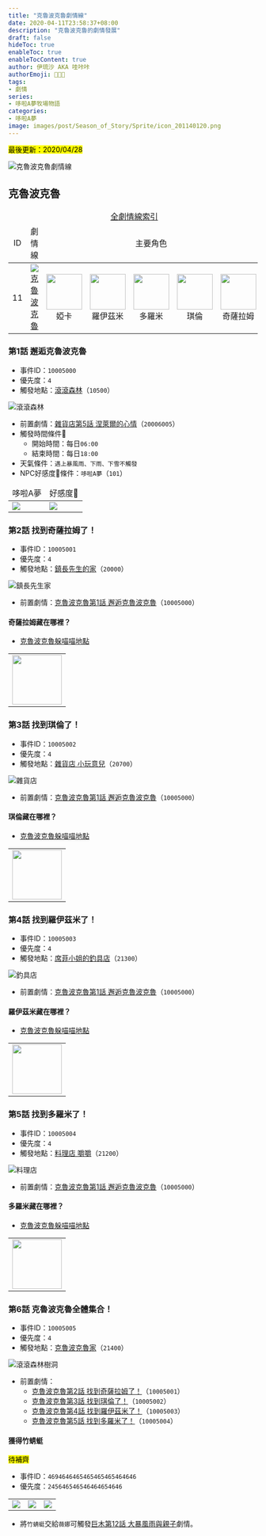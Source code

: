 ```yaml
---
title: "克魯波克魯劇情線"
date: 2020-04-11T23:58:37+08:00
description: "克魯波克魯的劇情發展"
draft: false
hideToc: true
enableToc: true
enableTocContent: true
author: 伊琉沙 AKA 哇咔咔
authorEmoji: 👩🏿‍🚀
tags: 
- 劇情
series:
- 哆啦A夢牧場物語
categories:
- 哆啦A夢
image: images/post/Season_of_Story/Sprite/icon_201140120.png
---
```

<mark>最後更新：2020/04/28</mark>

![克魯波克魯劇情線](/images/post/Season_of_Story/Texture2D/EventImage_1001.png)

## 克魯波克魯
<table>
    <thead>
        <tr>
            <td align="center" colspan="10" class="expand__content"><a href="../doraemon-story-index/#劇情線">全劇情線索引</a></td>
        </tr>
        <tr>
            <td align="center">ID</td>
            <td align="center">劇情線</td>
            <td align="center" colspan="10">主要角色</td>
        </tr>
    </thead>
    <tr>
        <td align="center" class="breadcrumb">11</td>
        <td align="center"><a href="../doraemon-story-11"><img src= "/images/post/Season_of_Story/Sprite/icon_201140120.png">克魯波克魯</a></td>
        <td align="center"><img width="72px" src= "/images/post/Season_of_Story/Sprite/icon_201041260.png">婭卡</td>
        <td align="center"><img width="72px" src= "/images/post/Season_of_Story/Sprite/icon_201041270.png">羅伊茲米</td>
        <td align="center"><img width="72px" src= "/images/post/Season_of_Story/Sprite/icon_201041280.png">多羅米</td>
        <td align="center"><img width="72px" src= "/images/post/Season_of_Story/Sprite/icon_201041290.png">琪倫</td>
        <td align="center"><img width="72px" src= "/images/post/Season_of_Story/Sprite/icon_201041300.png">奇薩拉姆</td>
    </tr>
</table>

### 第1話 邂逅克魯波克魯
+ 事件ID：`10005000`
+ 優先度：`4`
+ 觸發地點：[滾滾森林](../doraemon-story-map-10500-rolin-forest)（`10500`）

![滾滾森林](/images/post/Season_of_Story/Map/10500.png)
+ 前置劇情：[雜貨店第5話 涅萊爾的心情](#第5話-涅萊爾的心情)（`20006005`）
+ 觸發時間條件📆
    + 開始時間：每日`06:00`
    + 結束時間：每日`18:00`
+ 天氣條件：`遇上暴風雨、下雨、下雪不觸發`
+ NPC好感度💝條件：`哆啦A夢`（`101`）
<table>
    <thead>
        <tr>
            <td align="center">哆啦A夢</td>
            <td align="center">好感度💝</td>
        </tr>
    </thead>
    <tr>
        <td><img src= "/images/post/Season_of_Story/Sprite/icon_201041010.png"></td>
        <td><img src= "/images/post/Season_of_Story/Sprite/icon_201060030.png"></td>
    </tr>
</table>

### 第2話 找到奇薩拉姆了！
+ 事件ID：`10005001`
+ 優先度：`4`
+ 觸發地點：[鎮長先生的家](../doraemon-story-map-11300-east-natura/#鎮長先生的家)（`20000`）

![鎮長先生家](/images/post/Season_of_Story/Map/20000.png)
+ 前置劇情：[克魯波克魯第1話 邂逅克魯波克魯](#第1話-邂逅克魯波克魯)（`10005000`）

#### 奇薩拉姆藏在哪裡？
+ [克魯波克魯躲喵喵地點](#奇薩拉姆)
<table>
    <tr>
        <td><img width="100px" src= "/images/post/Season_of_Story/Sprite/icon_301300000.png"></td>
    </tr>
</table>

### 第3話 找到琪倫了！
+ 事件ID：`10005002`
+ 優先度：`4`
+ 觸發地點：[雜貨店 小玩意兒](../doraemon-story-map-11300-east-natura/#雜貨店-小玩意兒)（`20700`）

![雜貨店](/images/post/Season_of_Story/Map/20700.png)
+ 前置劇情：[克魯波克魯第1話 邂逅克魯波克魯](#第1話-邂逅克魯波克魯)（`10005000`）

#### 琪倫藏在哪裡？
+ [克魯波克魯躲喵喵地點](#琪倫)
<table>
    <tr>
        <td><img width="100px" src= "/images/post/Season_of_Story/Sprite/icon_301290000.png"></td>
    </tr>
</table>

### 第4話 找到羅伊茲米了！
+ 事件ID：`10005003`
+ 優先度：`4`
+ 觸發地點：[席菲小姐的釣具店](../doraemon-story-map-10900-zazan-cape/#席菲小姐的釣具店)（`21300`）

![釣具店](/images/post/Season_of_Story/Map/21300.png)
+ 前置劇情：[克魯波克魯第1話 邂逅克魯波克魯](#第1話-邂逅克魯波克魯)（`10005000`）

#### 羅伊茲米藏在哪裡？
+ [克魯波克魯躲喵喵地點](#羅伊茲米)
<table>
    <tr>
        <td><img width="100px" src= "/images/post/Season_of_Story/Sprite/icon_301270000.png"></td>
    </tr>
</table>

### 第5話 找到多羅米了！
+ 事件ID：`10005004`
+ 優先度：`4`
+ 觸發地點：[料理店 嚼嚼](../doraemon-story-map-11300-east-natura/#料理店-嚼嚼)（`21200`）

![料理店](/images/post/Season_of_Story/Map/21200.png)
+ 前置劇情：[克魯波克魯第1話 邂逅克魯波克魯](#第1話-邂逅克魯波克魯)（`10005000`）

#### 多羅米藏在哪裡？
+ [克魯波克魯躲喵喵地點](#多羅米)
<table>
    <tr>
        <td><img width="100px" src= "/images/post/Season_of_Story/Sprite/icon_301280000.png"></td>
    </tr>
</table>

### 第6話 克魯波克魯全體集合！
+ 事件ID：`10005005`
+ 優先度：`4`
+ 觸發地點：[克魯波克魯家](../doraemon-story-map-10500-rolin-forest/#克魯波克魯家)（`21400`）

![滾滾森林樹洞](/images/post/Season_of_Story/Map/21400.png)
+ 前置劇情：
    + [克魯波克魯第2話 找到奇薩拉姆了！](#第2話-找到奇薩拉姆了)（`10005001`）
    + [克魯波克魯第3話 找到琪倫了！](#第3話-找到琪倫了)（`10005002`）
    + [克魯波克魯第4話 找到羅伊茲米了！](#第4話-找到羅伊茲米了)（`10005003`）
    + [克魯波克魯第5話 找到多羅米了！](#第5話-找到多羅米了)（`10005004`）

#### 獲得竹蜻蜓
<mark>待補齊</mark>
+ 事件ID：`4694646465465465465464646`
+ 優先度：`245646546546464654646`
<table>
    <tr>
        <td><img src= "/images/post/Season_of_Story/Sprite/icon_201041244464600.png"></td>
        <td><img src= "/images/post/Season_of_Story/Sprite/icon_201041010.png"></td>
        <td><img src= "/images/post/Season_of_Story/Sprite/icon_1002000.png"></td>
    </tr>
</table>

+ 將`竹蜻蜓`交給`薇娜`可觸發[巨木第12話 大暴風雨與親子](#第12話-大暴風雨與親子)劇情。